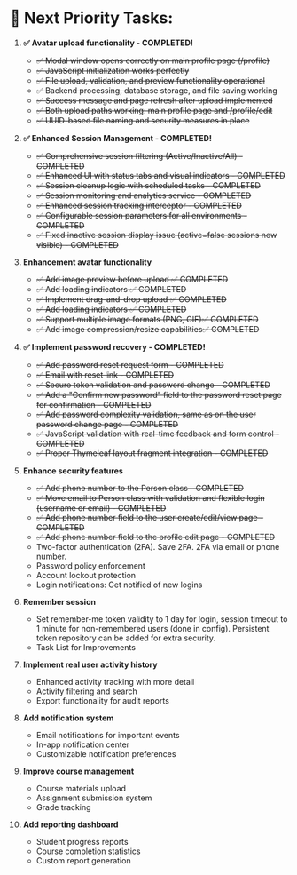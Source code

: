 # 🎯 **Next Priority Tasks:**

1. **✅ Avatar upload functionality - COMPLETED!**
   - ~~✅ Modal window opens correctly on main profile page (/profile)~~
   - ~~✅ JavaScript initialization works perfectly~~
   - ~~✅ File upload, validation, and preview functionality operational~~
   - ~~✅ Backend processing, database storage, and file saving working~~
   - ~~✅ Success message and page refresh after upload implemented~~
   - ~~✅ Both upload paths working: main profile page and /profile/edit~~
   - ~~✅ UUID-based file naming and security measures in place~~

2. **✅ Enhanced Session Management - COMPLETED!**
   - ~~✅ Comprehensive session filtering (Active/Inactive/All) - COMPLETED~~
   - ~~✅ Enhanced UI with status tabs and visual indicators - COMPLETED~~
   - ~~✅ Session cleanup logic with scheduled tasks - COMPLETED~~
   - ~~✅ Session monitoring and analytics service - COMPLETED~~
   - ~~✅ Enhanced session tracking interceptor - COMPLETED~~
   - ~~✅ Configurable session parameters for all environments - COMPLETED~~
   - ~~✅ Fixed inactive session display issue (active=false sessions now visible) - COMPLETED~~

3. **Enhancement avatar functionality**
   - ~~✅ Add image preview before upload ✅ COMPLETED~~
   - ~~✅ Add loading indicators ✅ COMPLETED~~
   - ~~✅ Implement drag-and-drop upload ✅ COMPLETED~~
   - ~~✅ Add loading indicators ✅ COMPLETED~~
   - ~~✅ Support multiple image formats (PNG, GIF)✅ COMPLETED~~
   - ~~✅ Add image compression/resize capabilities✅ COMPLETED~~

4. **✅ Implement password recovery - COMPLETED!**
   - ~~✅ Add password reset request form - COMPLETED~~
   - ~~✅ Email with reset link - COMPLETED~~
   - ~~✅ Secure token validation and password change - COMPLETED~~
   - ~~✅ Add a "Confirm new password" field to the password reset page for confirmation - COMPLETED~~
   - ~~✅ Add password complexity validation, same as on the user password change page - COMPLETED~~
   - ~~✅ JavaScript validation with real-time feedback and form control - COMPLETED~~
   - ~~✅ Proper Thymeleaf layout fragment integration - COMPLETED~~

5. **Enhance security features**
   - ~~✅ Add phone number to the Person class - COMPLETED~~
   - ~~✅ Move email to Person class with validation and flexible login (username or email) - COMPLETED~~
   - ~~✅ Add phone number field to the user create/edit/view page - COMPLETED~~
   - ~~✅ Add phone number field to the profile edit page - COMPLETED~~
   - Two-factor authentication (2FA). Save 2FA. 2FA via email or phone number.
   - Password policy enforcement
   - Account lockout protection
   - Login notifications: Get notified of new logins
6. **Remember session**
   - Set remember-me token validity to 1 day for login, session timeout to 1 minute for non-remembered users (done in config). Persistent token repository can be added for extra security.
   - Task List for Improvements

7. **Implement real user activity history**
   - Enhanced activity tracking with more detail
   - Activity filtering and search
   - Export functionality for audit reports

8. **Add notification system**
   - Email notifications for important events
   - In-app notification center
   - Customizable notification preferences

9. **Improve course management**
   - Course materials upload
   - Assignment submission system
   - Grade tracking

10. **Add reporting dashboard**
    - Student progress reports
    - Course completion statistics
    - Custom report generation
